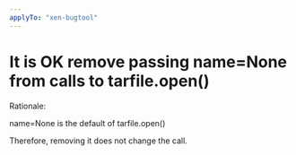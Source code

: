 ```yaml
---
applyTo: "xen-bugtool"
---
```

# It is OK remove passing name=None from calls to tarfile.open()

Rationale:

name=None is the default of tarfile.open()

Therefore, removing it does not change the call.
